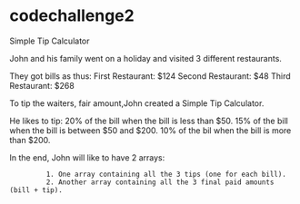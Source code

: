 # codechallenge2
Simple Tip Calculator 

John and his family went on a holiday and visited 3 different restaurants. 

They got bills as thus: 
              First Restaurant: $124
              Second Restaurant: $48
              Third Restaurant: $268
              
              
To tip the waiters, fair amount,John created a Simple Tip Calculator.

He likes to tip:
             20% of the bill when the bill is less than $50.
             15% of the bill when the bill is between $50 and $200.
             10% of the bil when the bill is more than $200.


In the end, John will like to have 2 arrays:

             1. One array containing all the 3 tips (one for each bill).
             2. Another array containing all the 3 final paid amounts (bill + tip).
